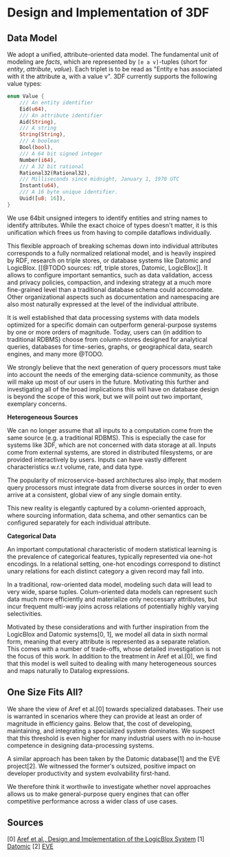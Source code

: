 # Design and Implementation of 3DF

## Data Model

We adopt a unified, attribute-oriented data model. The fundamental
unit of modeling are *facts*, which are represented by `[e a
v]`-tuples (short for *entity*, *attribute*, *value*). Each triplet is
to be read as "Entity e has associated with it the attribute a, with a
value v". 3DF currently supports the following value types:

``` rust
enum Value {
    /// An entity identifier
    Eid(u64),
    /// An attribute identifier
    Aid(String),
    /// A string
    String(String),
    /// A boolean
    Bool(bool),
    /// A 64 bit signed integer
    Number(i64),
    /// A 32 bit rational
    Rational32(Rational32),
    /// Milliseconds since midnight, January 1, 1970 UTC
    Instant(u64),
    /// A 16 byte unique identifier.
    Uuid([u8; 16]),
}
```

We use 64bit unsigned integers to identify entities and string names
to identify attributes. While the exact choice of types doesn't
matter, it is this unification which frees us from having to compile
dataflows individually.

This flexible approach of breaking schemas down into individual
attributes corresponds to a fully normalized relational model, and is
heavily inspired by RDF, research on triple stores, or database
systems like Datomic and LogicBlox. [[@TODO sources: rdf, triple
stores, Datomic, LogicBlox]]. It allows to configure important
semantics, such as data validation, access and privacy policies,
compaction, and indexing strategy at a much more fine-grained level
than a traditional database schema could accomodate. Other
organizational aspects such as documentation and namespacing are also
most naturally expressed at the level of the individual attribute.

It is well established that data processing systems with data models
optimized for a specific domain can outperform general-purpose systems
by one or more orders of magnitude. Today, users can (in addition to
traditional RDBMS) choose from column-stores designed for analytical
queries, databases for time-series, graphs, or geographical data,
search engines, and many more @TODO.

We strongly believe that the next generation of query processors must
take into account the needs of the emerging data-science community, as
those will make up most of our users in the future. Motivating this
further and investigating all of the broad implications this will have
on database design is beyond the scope of this work, but we will point
out two important, exemplary concerns.

**Heterogeneous Sources**  

We can no longer assume that all inputs to a computation come from the
same source (e.g. a traditional RDBMS). This is especially the case
for systems like 3DF, which are not concerned with data storage at
all. Inputs come from external systems, are stored in distributed
filesystems, or are provided interactively by users. Inputs can have
vastly different characteristics w.r.t volume, rate, and data type.

The popularity of microservice-based architectures also imply, that
modern query processors must integrate data from diverse sources in
order to even arrive at a consistent, global view of any single domain
entity.

This new reality is elegantly captured by a column-oriented approach,
where sourcing information, data schema, and other semantics can be
configured separately for each individual attribute.

**Categorical Data**  

An important computational characteristic of modern statistical
learning is the prevalence of categorical features, typically
represented via one-hot encodings. In a relational setting, one-hot
encodings correspond to distinct unary relations for each distinct
category a given record may fall into.

In a traditional, row-oriented data model, modeling such data will
lead to very wide, sparse tuples. Colum-oriented data models can
represent such data much more efficiently and materialize only
neccessary attributes, but incur frequent multi-way joins across
relations of potentially highly varying selectivities.

Motivated by these considerations and with further inspiration from
the LogicBlox and Datomic systems[0, 1], we model all data in sixth
normal form, meaning that every attribute is represented as a separate
relation. This comes with a number of trade-offs, whose detailed
investigation is not the focus of this work. In addition to the
treatment in Aref et al.[0], we find that this model is well suited to
dealing with many heterogeneous sources and maps naturally to Datalog
expressions.

## One Size Fits All?

We share the view of Aref et al.[0] towards specialized
databases. Their use is warranted in scenarios where they can provide
at least an order of magnitude in efficiency gains. Below that, the
cost of developing, maintaining, and integrating a specialized system
dominates. We suspect that this threshold is even higher for many
industrial users with no in-house competence in designing
data-processing systems.

A similar approach has been taken by the Datomic database[1] and the
EVE project[2]. We witnessed the former's outsized, positive impact on
developer productivity and system evolvability first-hand.

We therefore think it worthwile to investigate whether novel
approaches allows us to make general-purpose query engines that can
offer competitive performance across a wider class of use cases.

## Sources

[0] [Aref et al., Design and Implementation of the LogicBlox System](../sources/logicblox.pdf)
[1] [Datomic](www.datomic.com)
[2] [EVE](incidentalcomplexity.com)

